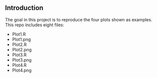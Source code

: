 ## Introduction
The goal in this project is to reproduce the four plots shown as examples. This repo includes eight files:

- Plot1.R
- Plot1.png
- Plot2.R
- Plot2.png
- Plot3.R
- Plot3.png
- Plot4.R
- Plot4.png
